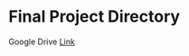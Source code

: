 # Final Project Directory
Google Drive [Link](https://drive.google.com/drive/folders/1TbfCraI4R2sVk1jj4_b6NMOFRyPlwAGh)
